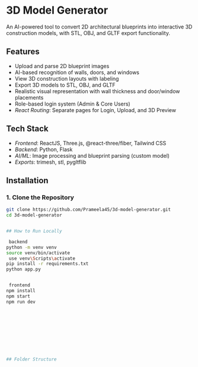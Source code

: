 # 3D Model Generator

An AI-powered tool to convert 2D architectural blueprints into interactive 3D construction models, with STL, OBJ, and GLTF export functionality.

## Features

- Upload and parse 2D blueprint images
- AI-based recognition of walls, doors, and windows
- View 3D construction layouts with labeling
- Export 3D models to STL, OBJ, and GLTF
- Realistic visual representation with wall thickness and door/window placements
- Role-based login system (Admin & Core Users)
-  *React Routing*: Separate pages for Login, Upload, and 3D Preview


## Tech Stack

- *Frontend*: ReactJS, Three.js, @react-three/fiber, Tailwind CSS
- *Backend*: Python, Flask
- *AI/ML*: Image processing and blueprint parsing (custom model)
- *Exports*: trimesh, stl, pygltflib

## Installation

### 1. Clone the Repository

```bash
git clone https://github.com/Prameela45/3d-model-generator.git
cd 3d-model-generator


## How to Run Locally

 backend
python -m venv venv
source venv/bin/activate
 use venv\Scripts\activate
pip install -r requirements.txt
python app.py


 frontend
npm install
npm start
npm run dev










## Folder Structure
